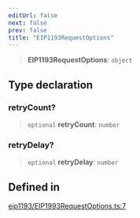 ```yaml
---
editUrl: false
next: false
prev: false
title: "EIP1193RequestOptions"
---
```


> **EIP1193RequestOptions**: `object`

## Type declaration

### retryCount?

> `optional` **retryCount**: `number`

### retryDelay?

> `optional` **retryDelay**: `number`

## Defined in

[eip1193/EIP1993RequestOptions.ts:7](https://github.com/qbzzt/tevm-monorepo/blob/main/packages/decorators/src/eip1193/EIP1993RequestOptions.ts#L7)
